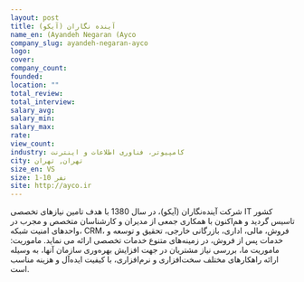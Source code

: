```yaml
---
layout: post
title: آینده نگاران (آیکو)
name_en: (Ayandeh Negaran (Ayco
company_slug: ayandeh-negaran-ayco
logo: 
cover: 
company_count:
founded:
location: ""
total_review: 
total_interview: 
salary_avg: 
salary_min: 
salary_max: 
rate: 
view_count: 
industry: کامپیوتر، فناوری اطلاعات و اینترنت
city: تهران, تهران
size_en: VS
size: 1-10 نفر
site: http://ayco.ir
---
```


شرکت آینده‌نگاران (آیکو)، در سال 1380 با هدف تامین نیاز‌های تخصصی IT‌ کشور تاسیس گردید و هم‌اکنون با همکاری جمعی از مديران و کارشناسان متخصص و مجرب در واحدهای امنیت شبکه، CRM، فروش، مالی، اداری، بازرگانی خارجی، تحقیق و توسعه و خدمات پس از فروش، در زمینه‌های متنوع خدمات تخصصی ارائه می نماید. ماموریت: ماموریت ما، بررسی نیاز مشتریان در جهت افزایش بهره‌وری سازمان آنها، به وسیله ارائه راهکارهای مختلف سخت‌افزاری و نرم‌افزاری، با کیفیت ایده‌آل و هزینه مناسب است.
